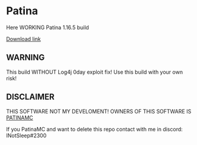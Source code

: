 # Patina
  Here WORKING Patina 1.16.5 build
  
  [Download link](https://github.com/INotSleep/Patina/releases/download/uknown-patina-build/patina-1.16.5-paperclip.jar)

## WARNING
  This build WITHOUT Log4j 0day exploit fix! Use this build with your own risk!

## DISCLAIMER
  THIS SOFTWARE NOT MY DEVELOMENT! OWNERS OF THIS SOFTWARE IS [PATINAMC](https://github.com/PatinaMC/Patina)
  
  If you PatinaMC and want to delete this repo contact with me in discord: INotSleep#2300
